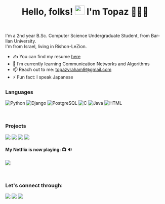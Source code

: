 <h1 align="center">Hello, folks! <img src="https://raw.githubusercontent.com/MartinHeinz/MartinHeinz/master/wave.gif" width="30px">
  I'm Topaz 👨🏻‍💻</h1>
<br>

I'm a 2nd year B.Sc. Computer Science Undergraduate Student, from Bar-Ilan University.
<br />
I'm from Israel, living in Rishon-LeZion.
<br>

- ✍ You can find my resume [here](https://drive.google.com/file/d/1ye1It3Eqx6L3fV70n7M7B-GaRfsmjmf3/view?usp=sharing)
- 🌱 I’m currently learning Communication Networks and Algorithms
- 📫 Reach out to me: topazvraham9@gmail.com
- ⚡ Fun fact: I speak Japanese

### Languages
![Python](https://img.shields.io/badge/Python-FFD43B?style=for-the-badge&logo=python&logoColor=blue)
![Django](https://img.shields.io/badge/Django-092E20?style=for-the-badge&logo=django&logoColor=green)
![PostgreSQL](https://img.shields.io/badge/PostgreSQL-316192?style=for-the-badge&logo=postgresql&logoColor=white)
![C](https://img.shields.io/badge/C-00599C?style=for-the-badge&logo=c&logoColor=white)
![Java](https://img.shields.io/badge/Java-ED8B00?style=for-the-badge&logo=java&logoColor=white)
![HTML](https://img.shields.io/badge/HTML5-E34F26?style=for-the-badge&logo=html5&logoColor=white)
  
<br>

### Projects
[![](https://img.shields.io/badge/-%20Make%20Lives%20Better%20Website-000)](https://makelivesbetter.herokuapp.com/)
[![](https://img.shields.io/badge/-%20Arkanoid%20-000)](https://github.com/TopazAvraham/Arkanoid)
[![](https://img.shields.io/badge/-%20Math%20Expressions%20Interpreter-000)](https://github.com/TopazAvraham/Math-Expressions-Interpreter.git)
[![](https://img.shields.io/badge/-%20Regex%20Hypernym%20Database-000)](https://github.com/TopazAvraham/Regex-Hypernym-Database.git)




#### My Netflix is now playing: 📺 🔉 

<a href="https://www.netflix.com/il-en/title/70195800"><img src="https://github.com/TopazAvraham/IntroductionToCS-University-C-programming/blob/master/Screenshots/suits.jpg?raw=true"/></a>

<br>



### Let's connect through:
<a href="https://www.facebook.com/topaz.avraham.7/"><img src="https://img.icons8.com/fluency/48/000000/meta.png"/></a>
<a href="https://twitter.com/AvrahamTopaz"><img src="https://img.icons8.com/color/48/000000/twitter--v1.png"/></a>
<a href="https://www.linkedin.com/in/topaz-avraham-68b340208/"><img src="https://img.icons8.com/color/48/000000/linkedin.png"/></a>

[here]: https://drive.google.com/file/d/1ryZi4rw91dM1LL62zYgHpemjKuxkWHdx/view?usp=sharing
